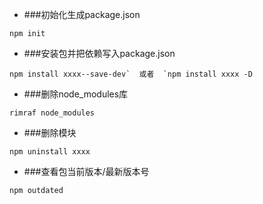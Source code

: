 - ###初始化生成package.json
```
npm init
```

- ###安装包并把依赖写入package.json
```
npm install xxxx--save-dev`  或者  `npm install xxxx -D
```

* ###删除node_modules库
```
rimraf node_modules
```

* ###删除模块
```
npm uninstall xxxx
```

* ###查看包当前版本/最新版本号
```
npm outdated
```

